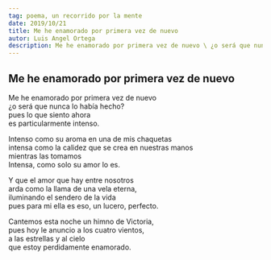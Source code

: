 ```yaml
---
tag: poema, un recorrido por la mente
date: 2019/10/21
title: Me he enamorado por primera vez de nuevo
autor: Luis Angel Ortega
description: Me he enamorado por primera vez de nuevo \ ¿o será que nunca lo había hecho?  
---
```


## Me he enamorado por primera vez de nuevo

Me he enamorado por primera vez de nuevo  
¿o será que nunca lo había hecho?  
pues lo que siento ahora  
es particularmente intenso.  

Intenso como su aroma en una de mis chaquetas  
intensa como la calidez que se crea en nuestras manos  
mientras las tomamos  
Intensa, como solo su amor lo es.  

Y que el amor que hay entre nosotros  
arda como la llama de una vela eterna,  
iluminando el sendero de la vida  
pues para mi ella es eso, un lucero, perfecto.  

Cantemos esta noche un himno de Victoria,  
pues hoy le anuncio a los cuatro vientos,  
a las estrellas y al cielo  
que estoy perdidamente enamorado.  
